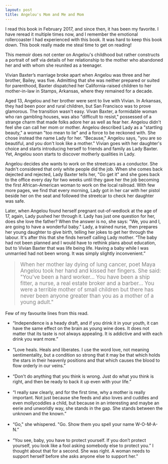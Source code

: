```yaml
---
layout: post
title: Angelou's Mom and Me and Mom
---
```

I read this book in February 2017, and since then, it has been my favorite. I have reread it multiple times now, and I remember the emotional rollercoaster I had experienced with this book. It was hard to keep this book down. This book really made me steal time to get on reading!

This memoir does not center on Angelou's childhood but rather constructs a portrait of self via details of her relationship to the mother who abandoned her and with whom she reunited as a teenager. 

Vivian Baxter’s marriage broke apart when Angelou was three and her brother, Bailey, was five. Admitting that she was neither prepared or suited for parenthood, Baxter dispatched her California-raised children to her mother-in-law in Stamps, Arkansas, where they remained for a decade. 

Aged 13, Angelou and her brother were sent to live with Vivian. In  Arkansas, they had been poor and rural children, but San Francisco was to prove glamorous. The transition wasn't easy. Vivan Baxter, a formidable woman who ran gambling houses, was also "difficult to resist," possessed of a strange charm that made folks adore her as well as fear her. Angelou didn't feel she can call her mom or mother. Angelou described Lady as a "startling beauty," a woman "too mean to lie" and a force to be reckoned with. She chose instead the name Lady for her. "Because," Angelou says, "you are so beautiful, and you don't look like a mother." Vivian goes with her daughter's choice and starts introducing herself to friends and family as Lady Baxter. Yet, Angelou soon starts to discover motherly qualities in Lady.

Angelou decides she wants to work on the streetcars as a conductor. She hadn't considered that only white people did the job. When she comes back dejected and rejected, Lady Baxter tells her, "Go get it" and she goes back to the office every day for two weeks until they gave her the job becoming the first African-American woman to work on the local railroad. With few more pages, we find that every morning, Lady got in her car with her pistol beside her on the seat and followed the streetcar to check her daughter was safe.

Later, when Angelou found herself pregnant out-of-wedlock at the age of 17, again, Lady pushed her through it. Lady has just one question for her, does she love the father? When the answer is no, she says: "We, you and I, are going to have a wonderful baby." Lady, a trained nurse, then prepares her young daughter to give birth, telling her jokes to get her through the labour. It's after this that she finds herself calling Lady mother. “The baby had not been planned and I would have to rethink plans about education, but to Vivian Baxter that was life being life. Having a baby while I was unmarried had not been wrong. It was simply slightly inconvenient.”

<blockquote style="color:grey;font-size:17px;">
When her mother lay dying of lung cancer, poet Maya Angelou took her hand and kissed her fingers. She said: "You've been a hard worker... You have been a ship fitter, a nurse, a real estate broker and a barber... You were a terrible mother of small children but there has never been anyone greater than you as a mother of a young adult."
</blockquote>

Few of my favourite lines from this read.

<ul>
<li> “Independence is a heady draft, and if you drink it in your youth, it can have the same effect on the brain as young wine does. It does not matter that its taste is not always appealing. It is addictive and with each drink you want more.” </li>
<br>
<li> “Love heals. Heals and liberates. I use the word love, not meaning sentimentality, but a condition so strong that it may be that which holds the stars in their heavenly positions and that which causes the blood to flow orderly in our veins.”</li>
<br>
<li> “Don't do anything that you think is wrong. Just do what you think is right, and then be ready to back it up even with your life.”</li>
<br>
<li> “I really saw clearly, and for the first time, why a mother is really important. Not just because she feeds and also loves and cuddles and even mollycoddles a child, but because in an interesting and maybe an eerie and unworldly way, she stands in the gap. She stands between the unknown and the known.”</li>
<br>
<li> “Go," she whispered. "Go. Show them you spell your name W-O-M-A-N.”</li>
<br>
<li> “You see, baby, you have to protect yourself. If you don’t protect yourself, you look like a fool asking somebody else to protect you.” I thought about that for a second. She was right. A woman needs to support herself before she asks anyone else to support her.”</li>
</ul>
